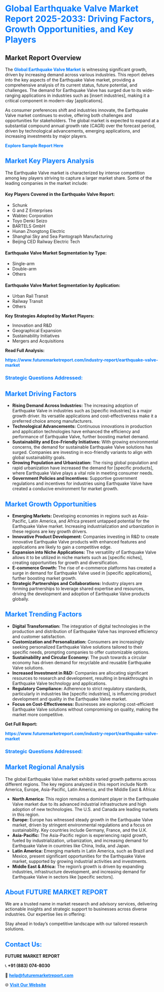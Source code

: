 <h1 style="color: #007BFF;">Global Earthquake Valve Market Report 2025-2033: Driving Factors, Growth Opportunities, and Key Players</h1>

<section id="overview">
<h2>Market Report Overview</h2>
<p>The <a href="https://www.futuremarketreport.com/industry-report/earthquake-valve-market" style="color: #007BFF; text-decoration: none;"><strong>Global Earthquake Valve Market</strong></a> is witnessing significant growth, driven by increasing demand across various industries. This report delves into the key aspects of the Earthquake Valve market, providing a comprehensive analysis of its current status, future potential, and challenges. The demand for Earthquake Valve has surged due to its wide-ranging applications in industries such as [insert industries], making it a critical component in modern-day [applications].</p>
<p>As consumer preferences shift and industries innovate, the Earthquake Valve market continues to evolve, offering both challenges and opportunities for stakeholders. The global market is expected to expand at a substantial compound annual growth rate (CAGR) over the forecast period, driven by technological advancements, emerging applications, and increasing investments by major players.</p>
</section>

<section id="overview">
<p><a href="https://www.futuremarketreport.com/request-sample/reportId=37702" style="color: #007BFF; text-decoration: none;"><strong>Explore Sample Report Here</strong></a></p>
</section>

<section id="key-players">
<h2 style="color: #007BFF;">Market Key Players Analysis</h2>
<p>The Earthquake Valve market is characterized by intense competition among key players striving to capture a larger market share. Some of the leading companies in the market include:</p>
<h4>Key Players Covered in the Earthquake Valve Report:</h4>
<ul><li>Schunk</li><li>G and Z Enterprises</li><li>Wabtec Corporation</li><li>Toyo Denki Seizo</li><li>BARTELS GmbH</li><li>Hunan Zhongtong Electric</li><li>Shanghai Sky and Sea Pantograph Manufacturing</li><li>Beijing CED Railway Electric Tech</li></ul>
<h4>Earthquake Valve Market Segmentation by Type:</h4>
<ul><li>Single-arm</li><li>Double-arm</li><li>Others</li></ul>

<h4>Earthquake Valve Market Segmentation by Application:</h4>
<ul><li>Urban Rail Transit</li><li>Railway Transit</li><li>Others</li></ul>
<p><strong>Key Strategies Adopted by Market Players:</strong></p>
<ul>
<li>Innovation and R&D</li>
<li>Geographical Expansion</li>
<li>Sustainability Initiatives</li>
<li>Mergers and Acquisitions</li>
</ul>
</section>

<section>
<p><strong>Read Full Analysis: </strong></p><a href="https://www.futuremarketreport.com/industry-report/earthquake-valve-market" style="color: #007BFF; text-decoration: none;"><strong>https://www.futuremarketreport.com/industry-report/earthquake-valve-market</strong></a>
<h3 style="color: #007BFF;">Strategic Questions Addressed:</h3>
</section>

<section id="driving-factors">
<h2 style="color: #007BFF;">Market Driving Factors</h2>
<ul>
<li><strong>Rising Demand Across Industries:</strong> The increasing adoption of Earthquake Valve in industries such as [specific industries] is a major growth driver. Its versatile applications and cost-effectiveness make it a preferred choice among manufacturers.</li>
<li><strong>Technological Advancements:</strong> Continuous innovations in production and application technologies have enhanced the efficiency and performance of Earthquake Valve, further boosting market demand.</li>
<li><strong>Sustainability and Eco-Friendly Initiatives:</strong> With growing environmental concerns, the demand for sustainable Earthquake Valve solutions has surged. Companies are investing in eco-friendly variants to align with global sustainability goals.</li>
<li><strong>Growing Population and Urbanization:</strong> The rising global population and rapid urbanization have increased the demand for [specific products], where Earthquake Valve plays a vital role in meeting consumer needs.</li>
<li><strong>Government Policies and Incentives:</strong> Supportive government regulations and incentives for industries using Earthquake Valve have created a conducive environment for market growth.</li>
</ul>
</section>

<section id="growth-opportunities">
<h2 style="color: #007BFF;">Market Growth Opportunities</h2>
<ul>
<li><strong>Emerging Markets:</strong> Developing economies in regions such as Asia-Pacific, Latin America, and Africa present untapped potential for the Earthquake Valve market. Increasing industrialization and urbanization in these regions are key growth drivers.</li>
<li><strong>Innovative Product Development:</strong> Companies investing in R&D to create innovative Earthquake Valve products with enhanced features and applications are likely to gain a competitive edge.</li>
<li><strong>Expansion into Niche Applications:</strong> The versatility of Earthquake Valve allows it to be utilized in niche markets such as [specific niches], creating opportunities for growth and diversification.</li>
<li><strong>E-commerce Growth:</strong> The rise of e-commerce platforms has created a surge in demand for Earthquake Valve used in [specific applications], further boosting market growth.</li>
<li><strong>Strategic Partnerships and Collaborations:</strong> Industry players are forming partnerships to leverage shared expertise and resources, driving the development and adoption of Earthquake Valve products globally.</li>
</ul>
</section>

<section id="trending-factors">
<h2 style="color: #007BFF;">Market Trending Factors</h2>
<ul>
<li><strong>Digital Transformation:</strong> The integration of digital technologies in the production and distribution of Earthquake Valve has improved efficiency and customer satisfaction.</li>
<li><strong>Customization and Personalization:</strong> Consumers are increasingly seeking personalized Earthquake Valve solutions tailored to their specific needs, prompting companies to offer customizable options.</li>
<li><strong>Sustainability and Circular Economy:</strong> The push towards a circular economy has driven demand for recyclable and reusable Earthquake Valve solutions.</li>
<li><strong>Increased Investment in R&D:</strong> Companies are allocating significant resources to research and development, resulting in breakthroughs in Earthquake Valve technology and applications.</li>
<li><strong>Regulatory Compliance:</strong> Adherence to strict regulatory standards, particularly in industries like [specific industries], is influencing product development and quality in the Earthquake Valve market.</li>
<li><strong>Focus on Cost-Effectiveness:</strong> Businesses are exploring cost-efficient Earthquake Valve solutions without compromising on quality, making the market more competitive.</li>
</ul>
</section>

<section>
<p><strong>Get Full Report: </strong></p><a href="https://www.futuremarketreport.com/industry-report/earthquake-valve-market" style="color: #007BFF; text-decoration: none;"><strong>https://www.futuremarketreport.com/industry-report/earthquake-valve-market</strong></a>
<h3 style="color: #007BFF;">Strategic Questions Addressed:</h3>
</section>


<section id="regional-analysis">
<h2 style="color: #007BFF;">Market Regional Analysis</h2>
<p>The global Earthquake Valve market exhibits varied growth patterns across different regions. The key regions analyzed in this report include North America, Europe, Asia-Pacific, Latin America, and the Middle East & Africa:</p>
<ul>
<li><strong>North America:</strong> This region remains a dominant player in the Earthquake Valve market due to its advanced industrial infrastructure and high adoption of new technologies. The U.S. and Canada are leading markets in this region.</li>
<li><strong>Europe:</strong> Europe has witnessed steady growth in the Earthquake Valve market, driven by stringent environmental regulations and a focus on sustainability. Key countries include Germany, France, and the U.K.</li>
<li><strong>Asia-Pacific:</strong> The Asia-Pacific region is experiencing rapid growth, fueled by industrialization, urbanization, and increasing demand for Earthquake Valve in countries like China, India, and Japan.</li>
<li><strong>Latin America:</strong> Emerging markets in Latin America, such as Brazil and Mexico, present significant opportunities for the Earthquake Valve market, supported by growing industrial activities and investments.</li>
<li><strong>Middle East & Africa:</strong> The region’s growth is driven by expanding industries, infrastructure development, and increasing demand for Earthquake Valve in sectors like [specific sectors].</li>
</ul>
</section>

<footer>
<h2 style="color: #007BFF;">About FUTURE MARKET REPORT</h2>
<p>We are a trusted name in market research and advisory services, delivering actionable insights and strategic support to businesses across diverse industries. Our expertise lies in offering:</p>

<p>Stay ahead in today’s competitive landscape with our tailored research solutions.</p>

<h2 style="color: #007BFF;">Contact Us:</h2>
<p><strong>FUTURE MARKET REPORT</strong></p>
<p>📞 <strong>+91 (883) 074-8030</strong></p>
<p>📧 <strong><a href="mailto:help@futuremarketreport.com" style="color: #007BFF;">help@futuremarketreport.com</a></strong></p>
<p>🌐 <strong><a href="https://www.futuremarketreport.com/" style="color: #007BFF;">Visit Our Website</a></strong></p>
</footer>